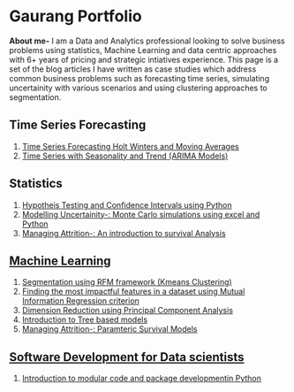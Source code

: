 # Gaurang Portfolio
**About me-** I am a Data and Analytics professional looking to solve business problems using statistics, Machine Learning and data centric approaches with 6+ years of pricing and strategic intiatives experience. This page is a set of the blog articles I have written as case studies which address common business problems such as forecasting time series, simulating uncertainity with various scenarios and using clustering approaches to segmentation.

## Time Series Forecasting
1. <a href="https://medium.com/mlearning-ai/forecasting-time-series-data-c75baa9d97ae">Time Series Forecasting Holt Winters and Moving Averages </a>
2. <a href="https://medium.com/mlearning-ai/forecasting-demand-with-seasonality-22ec502b8de7">Time Series with Seasonality and Trend (ARIMA Models) </a>

## Statistics
1. <a href="https://medium.com/gaurang-portfolio/hypothesis-testing-and-confidence-intervals-using-python-a609dbfb5b12">Hypotheis Testing and Confidence Intervals using Python</a>
2. <a href="https://medium.com/gaurang-portfolio/modelling-uncertainty-monte-carlo-simulations-using-excel-and-python-48908b85bbea">Modelling Uncertainity-: Monte Carlo simulations using excel and Python</a>
3. <a href="https://medium.com/p/dd9c3db5e82d">Managing Attrition-: An introduction to survival Analysis

## Machine Learning
1. <a href="https://medium.com/mlearning-ai/segmentation-using-the-rfm-framework-recency-frequency-monetary-value-8bb19ea3b51a">Segmentation using RFM framework (Kmeans Clustering)</a>
2. <a href="https://medium.com/mlearning-ai/finding-the-most-impactful-features-in-a-dataset-using-mutual-information-criteria-cbf8402a977a">Finding the most impactful features in a dataset using Mutual Information Regression criterion
3. <a href="https://medium.com/@gaurangmehra/dimension-reduction-with-pca-for-everyone-e9c422369547"> Dimension Reduction using Principal Component Analysis
4. <a href="https://medium.com/@gaurangmehra/introduction-to-3-useful-tree-based-models-30fcf0883492"> Introduction to Tree based models
5. <a href="https://medium.com/p/1286478860f5">Managing Attrition-: Paramteric Survival Models

## Software Development for Data scientists
1. <a href="https://medium.com/@gaurangmehra/guide-to-writing-python-packages-for-data-scientists-ac740a98cb94">Introduction to modular code and package developmentin Python</a>

